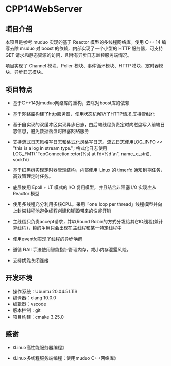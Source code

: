 # CPP14WebServer

## 项目介绍

本项目是参考 muduo 实现的基于 Reactor 模型的多线程网络库。使用 C++ 14 编写去除 muduo 对 boost 的依赖，内部实现了一个小型的 HTTP 服务器，可支持 GET 请求和静态资源的访问，且附有异步日志监控服务端情况。

项目实现了 Channel 模块、Poller 模块、事件循环模块、HTTP 模块、定时器模块、异步日志模块。

## 项目特点

- 基于C++14对muduo网络库的重构，去除对boost库的依赖 

- 基于网络库构建了http服务器，使用状态机解析了HTTP请求,支持管线化
- 基于自实现的双缓冲区实现异步日志，由后端线程负责定时向磁盘写入前端日志信息，避免数据落盘时阻塞网络服务
- 支持流式日志风格写日志和格式化风格写日志。流式日志使用LOG_INFO << "this is a log in stream type."; 格式化日志使用LOG_FMT("TcpConnection::ctor[%s] at fd=%d \n", name_.c_str(), sockfd)
- 基于红黑树实现定时器管理结构，内部使用 Linux 的 timerfd 通知到期任务，高效管理定时任务。
- 底层使用 Epoll + LT 模式的 I/O 复用模型，并且结合非阻塞 I/O 实现主从 Reactor 模型
- 使用多线程充分利用多核CPU。采用「one loop per thread」线程模型并向上封装线程池避免线程创建和销毁带来的性能开销
- 主线程只负责accept请求，并以Round Robin的方式分发给其它IO线程(兼计算线程)，锁的争用只会出现在主线程和某一特定线程中
- 使用eventfd实现了线程的异步唤醒
- 遵循 RAII 手法使用智能指针管理内存，减小内存泄露风险。
- 支持优雅关闭连接

## 开发环境

- 操作系统：Ubuntu 20.04.5 LTS
- 编译器：clang 10.0.0
- 编辑器：vscode
- 版本控制：git
- 项目构建：cmake 3.25.0

## 感谢
- 《Linux高性能服务器编程》

- 《Linux多线程服务端编程：使用muduo C++网络库》
